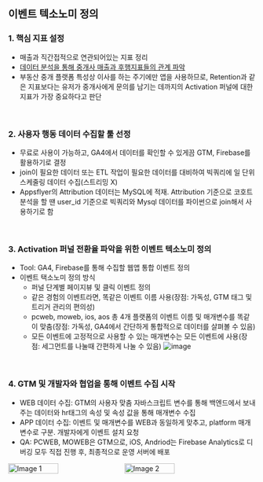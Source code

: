 ## 이벤트 텍소노미 정의
### 1. 핵심 지표 설정
- 매출과 직간접적으로 연관되어있는 지표 정리
- [데이터 분석을 통해 중개사 매출과 후행지표들의 관계 파악](https://github.com/kunyoungkim/portfolio/blob/main/event_taxonomy/sales_analysis.ipynb)
- 부동산 중개 플랫폼 특성상 이사를 하는 주기에만 앱을 사용하므로, Retention과 같은 지표보다는 유저가 중개사에게 문의를 남기는 데까지의 Activation 퍼널에 대한 지표가 가장 중요하다고 판단
<br>

### 2. 사용자 행동 데이터 수집할 툴 선정
- 무료로 사용이 가능하고, GA4에서 데이터를 확인할 수 있게끔 GTM, Firebase를 활용하기로 결정
- join이 필요한 데이터 또는 ETL 작업이 필요한 데이터를 대비하여 빅쿼리에 일 단위 스케줄링 데이터 수집(스트리밍 X)
- Appsflyer의 Attribution 데이터는 MySQL에 적재. Attribution 기준으로 코호트 분석을 할 땐 user_id 기준으로 빅쿼리와 Mysql 데이터를 파이썬으로 join해서 사용하기로 함
<br>

### 3. Activation 퍼널 전환율 파악을 위한 이벤트 텍소노미 정의
- Tool: GA4, Firebase를 통해 수집할 웹앱 통합 이벤트 정의
- 이벤트 택소노미 정의 방식
    - 퍼널 단계별 페이지뷰 및 클릭 이벤트 정의
    - 같은 경험의 이벤트라면, 똑같은 이벤트 이름 사용(장점: 가독성, GTM 태그 및 트리거 관리의 편의성)
    - pcweb, moweb, ios, aos 총 4개 플랫폼의 이벤트 이름 및 매개변수를 똑같이 맞춤(장점: 가독성, GA4에서 간단하게 통합적으로 데이터를 살펴볼 수 있음)
    - 모든 이벤트에 고정적으로 사용할 수 있는 매개변수는 모든 이벤트에 사용(장점: 세그먼트를 나눌때 간편하게 나눌 수 있음)
![image](https://github.com/user-attachments/assets/828096b3-fe88-4ffd-9085-cc6acedcb7b0)
<br>

### 4. GTM 및 개발자와 협업을 통해 이벤트 수집 시작
- WEB 데이터 수집: GTM의 사용자 맞춤 자바스크립트 변수를 통해 백엔드에서 보내주는 데이터와 hr태그의 속성 및 속성 값을 통해 매개변수 수집
- APP 데이터 수집: 이벤트 및 매개변수를 WEB과 동일하게 맞추고, platform 매개변수로 구분. 개발자에게 이벤트 설치 요청
- QA: PCWEB, MOWEB은 GTM으로, iOS, Andriod는 Firebase Analytics로 디버깅 모두 직접 진행 후, 최종적으로 운영 서버에 배포
<div style="display: flex; align-items: center; gap: 10px;">
    <img src="https://github.com/user-attachments/assets/57b82158-ef1f-439f-b1dc-d5f1a276438a" alt="Image 1" style="width: 45%;"/>
    <img src="https://github.com/user-attachments/assets/7b0656c9-5519-47ba-9407-d0d638af4c83" alt="Image 2" style="width: 45%;"/>
</div>
